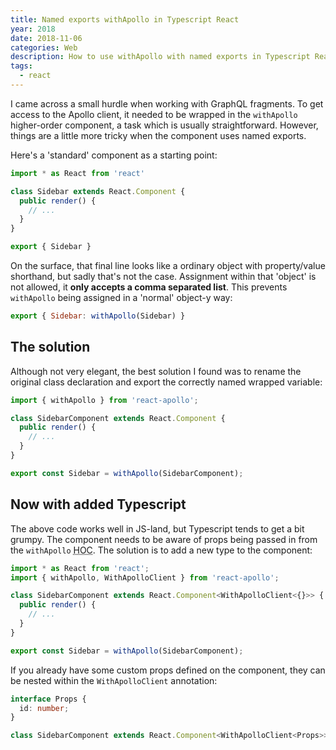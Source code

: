 ```yaml
---
title: Named exports withApollo in Typescript React
year: 2018
date: 2018-11-06
categories: Web
description: How to use withApollo with named exports in Typescript React
tags:
  - react
---
```


I came across a small hurdle when working with GraphQL fragments. To get access to the Apollo client, it needed to be wrapped in the `withApollo` higher-order component, a task which is usually straightforward. However, things are a little more tricky when the component uses named exports.

Here's a 'standard' component as a starting point:

```js
import * as React from 'react'

class Sidebar extends React.Component {
  public render() {
    // ...
  }
}

export { Sidebar }
```

On the surface, that final line looks like a ordinary object with property/value shorthand, but sadly that's not the case. Assignment within that 'object' is not allowed, it **only accepts a comma separated list**. This prevents `withApollo` being assigned in a 'normal' object-y way:

```js
export { Sidebar: withApollo(Sidebar) }
```

## The solution

Although not very elegant, the best solution I found was to rename the original class declaration and export the correctly named wrapped variable:

```js
import { withApollo } from 'react-apollo';

class SidebarComponent extends React.Component {
  public render() {
    // ...
  }
}

export const Sidebar = withApollo(SidebarComponent);
```

## Now with added Typescript

The above code works well in JS-land, but Typescript tends to get a bit grumpy. The component needs to be aware of props being passed in from the `withApollo` <abbr title="Higher-order component">HOC</abbr>. The solution is to add a new type to the component:

```ts
import * as React from 'react';
import { withApollo, WithApolloClient } from 'react-apollo';

class SidebarComponent extends React.Component<WithApolloClient<{}>> {
  public render() {
    // ...
  }
}

export const Sidebar = withApollo(SidebarComponent);
```

If you already have some custom props defined on the component, they can be nested within the `WithApolloClient` annotation:

```ts
interface Props {
  id: number;
}

class SidebarComponent extends React.Component<WithApolloClient<Props>>
```
